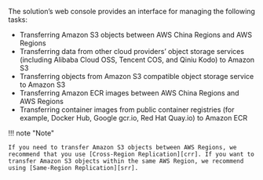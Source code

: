 The solution’s web console provides an interface for managing the following tasks:

- Transferring Amazon S3 objects between AWS China Regions and AWS Regions
- Transferring data from other cloud providers’ object storage services (including Alibaba Cloud OSS, Tencent COS, and Qiniu Kodo) to Amazon S3
- Transferring objects from Amazon S3 compatible object storage service to Amazon S3
- Transferring Amazon ECR images between AWS China Regions and AWS Regions
- Transferring container images from public container registries (for example, Docker Hub, Google gcr.io, Red Hat Quay.io) to Amazon ECR

!!! note "Note"

    If you need to transfer Amazon S3 objects between AWS Regions, we recommend that you use [Cross-Region Replication][crr]. If you want to transfer Amazon S3 objects within the same AWS Region, we recommend using [Same-Region Replication][srr].

[crr]: https://docs.aws.amazon.com/AmazonS3/latest/userguide/replication.html#crr-scenario
[srr]: https://docs.aws.amazon.com/AmazonS3/latest/userguide/replication.html#srr-scenario